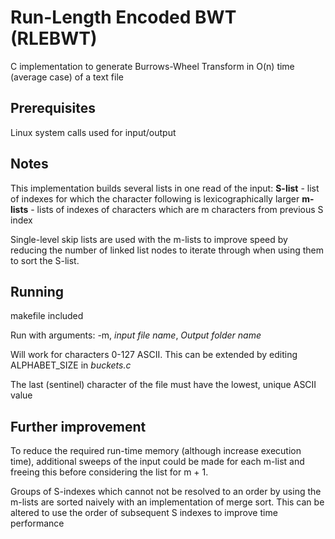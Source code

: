# Run-Length Encoded BWT (RLEBWT) 

C implementation to generate Burrows-Wheel Transform in O(n) time (average case) of a text file

## Prerequisites

Linux system calls used for input/output 

## Notes 

This implementation builds several lists in one read of the input: 
**S-list**  - list of indexes for which the character following is lexicographically larger
**m-lists** - lists of indexes of characters which are m characters from previous S index

Single-level skip lists are used with the m-lists to improve speed by reducing the number of linked list
nodes to iterate through when using them to sort the S-list. 


## Running

makefile included

Run with arguments: -m, *input file name*, *Output folder name*


Will work for characters 0-127 ASCII. This can be extended by editing ALPHABET_SIZE in *buckets.c*

The last (sentinel) character of the file must have the lowest, unique ASCII value


## Further improvement

To reduce the required run-time memory (although increase execution time), additional sweeps of the input could be
made for each m-list and freeing this before considering the list for m + 1.

Groups of S-indexes which cannot not be resolved to an order by using the m-lists are sorted naively with an implementation of merge sort. 
This can be altered to use the order of subsequent S indexes to improve time performance
